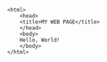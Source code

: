 <!DOCTYPE html>
	<html>
		<head>
		<title>MY WEB PAGE</title>
		</head>
		<body>
		Hello, World!
		</body>
	</html>
